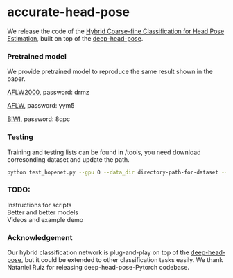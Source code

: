 # accurate-head-pose

We release the code of the [Hybrid Coarse-fine Classification for Head Pose Estimation](https://arxiv.org/abs/1901.06778), built on top of the [deep-head-pose](https://github.com/natanielruiz/deep-head-pose).

### Pretrained model
We provide pretrained model to reproduce the same result shown in the paper.  

[AFLW2000](https://pan.baidu.com/s/1y9q0JmnA-QxaORyn5fhPKQ), password: drmz  

[AFLW](https://pan.baidu.com/s/1rj2xLINrabaqiIzvSKlGEg), password: yym5  

[BIWI](https://pan.baidu.com/s/1bZXMdGiycX4T4u0VVofQXQ), password: 8qpc  


### Testing
Training and testing lists can be found in /tools, you need download corresonding dataset and update the path.
```bash
python test_hopenet.py --gpu 0 --data_dir directory-path-for-dataset --filename_list filename-list --snapshot model --dataset dataset-name 
```


### TODO:
Instructions for scripts  
Better and better models  
Videos and example demo  

### Acknowledgement
Our hybrid classification network is plug-and-play on top of the [deep-head-pose](https://github.com/natanielruiz/deep-head-pose), but it could be extended to other classification tasks easily. We thank Nataniel Ruiz for releasing deep-head-pose-Pytorch codebase. 
